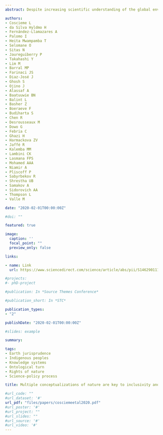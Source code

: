 ```yaml
---
abstract: Despite increasing scientific understanding of the global environmental crisis, we struggle to adopt the policies science suggests would be effective. One of the reasons for that is the lack of inclusive engagement and dialogue among a wide range of different actors. Furthermore, there is a lack of consideration of differences between languages, worldviews and cultures.

authors:
- Coscieme L
- da Silva Hyldmo H
- Fernández-Llamazares A
- Palomo I
- Heita Mwampamba T
- Selomane O
- Sitas N
- Jaureguiberry P
- Takahashi Y
- Lim M
- Barral MP
- Farinaci JS
- Diaz-José J
- Ghosh S
- Ojino J
- Alassaf A
- Baatuuwie BN
- Balint L
- Basher Z
- Boeraeve F
- Budiharta S
- Chen R
- Desrousseaux M
- Dowo G
- Febria C
- Ghazi H
- Harmackova ZV
- Jaffé R
- Kalemba MM
- Lambini CK
- Lasmana FPS
- Mohamed AAA
- Niamir A
- Pliscoff P
- Sabyrbekov R
- Shrestha UB
- Samakov A
- Sidorovich AA
- Thompson L
- Valle M

date: "2020-02-01T00:00:00Z"

#doi: ""

featured: true

image:
  caption: ''
  focal_point: ""
  preview_only: false

links:

- name: Link
  url: https://www.sciencedirect.com/science/article/abs/pii/S1462901119303491?via%3Dihub

#projects:
#- phD-project

#publication: In *Source Themes Conference*

#publication_short: In *STC*

publication_types:
- "2"

publishDate: "2020-02-01T00:00:00Z"

#slides: example

summary: 

tags:
- Earth jurisprudence
- Indigenous peoples
- Knowledge systems
- Ontological turn
- Rights of nature
- Science-policy process

title: Multiple conceptualizations of nature are key to inclusivity and legitimacy in global environmental governance 

#url_code: ""
#url_dataset: '#'
url_pdf: "files/papers/cosciemeetal2020.pdf"
#url_poster: '#'
#url_project: ""
#url_slides: ""
#url_source: '#'
#url_video: '#'
---
```


